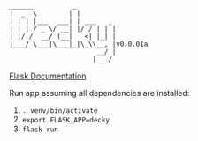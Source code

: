 ```
______          _          
|  _  \        | |         
| | | |___  ___| | ___   _ 
| | | / _ \/ __| |/ / | | |
| |/ /  __/ (__|   <| |_| |
|___/ \___|\___|_|\_\\__, |v0.0.01a
                      __/ |
                     |___/ 
```

[Flask Documentation](http://flask.pocoo.org/docs/0.12/)

Run app assuming all dependencies are installed:

1. `. venv/bin/activate`
2. `export FLASK_APP=decky`
3. `flask run`

